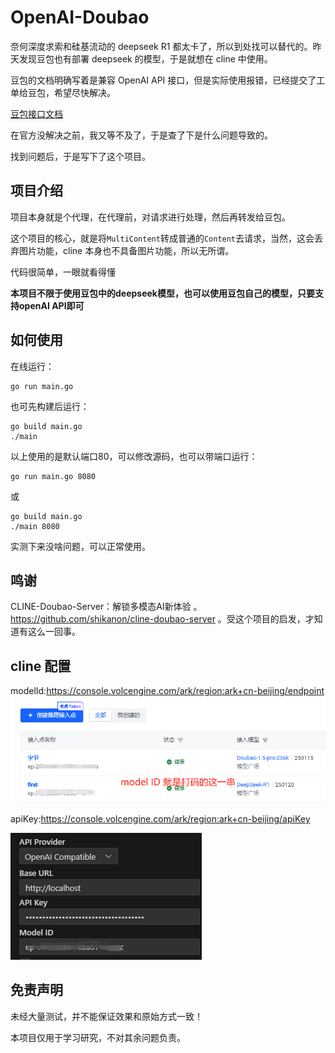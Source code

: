 # OpenAI-Doubao

奈何深度求索和硅基流动的 deepseek R1 都太卡了，所以到处找可以替代的。昨天发现豆包也有部署 deepseek 的模型，于是就想在 cline 中使用。

豆包的文档明确写着是兼容 OpenAI API 接口，但是实际使用报错，已经提交了工单给豆包，希望尽快解决。

[豆包接口文档](https://console.volcengine.com/ark/region:ark+cn-beijing/endpoint/detail)

在官方没解决之前，我又等不及了，于是查了下是什么问题导致的。

找到问题后，于是写下了这个项目。

## 项目介绍

项目本身就是个代理，在代理前，对请求进行处理，然后再转发给豆包。

这个项目的核心，就是将`MultiContent`转成普通的`Content`去请求，当然，这会丢弃图片功能，cline 本身也不具备图片功能，所以无所谓。

代码很简单，一眼就看得懂

**本项目不限于使用豆包中的deepseek模型，也可以使用豆包自己的模型，只要支持openAI API即可**

## 如何使用

在线运行：

```
go run main.go
```

也可先构建后运行：

```
go build main.go
./main
```

以上使用的是默认端口80，可以修改源码，也可以带端口运行：

```
go run main.go 8080
```
或
```
go build main.go
./main 8080
```

实测下来没啥问题，可以正常使用。

## 鸣谢
CLINE-Doubao-Server：解锁多模态AI新体验 。https://github.com/shikanon/cline-doubao-server 。受这个项目的启发，才知道有这么一回事。

## cline 配置
modelId:https://console.volcengine.com/ark/region:ark+cn-beijing/endpoint
![alt text](image-1.png)

apiKey:https://console.volcengine.com/ark/region:ark+cn-beijing/apiKey


![alt text](image.png)

## 免责声明
未经大量测试，并不能保证效果和原始方式一致！

本项目仅用于学习研究，不对其余问题负责。
